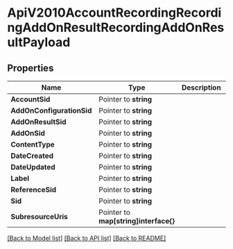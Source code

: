 # ApiV2010AccountRecordingRecordingAddOnResultRecordingAddOnResultPayload

## Properties

Name | Type | Description | Notes
------------ | ------------- | ------------- | -------------
**AccountSid** | Pointer to **string** |  |
**AddOnConfigurationSid** | Pointer to **string** |  |
**AddOnResultSid** | Pointer to **string** |  |
**AddOnSid** | Pointer to **string** |  |
**ContentType** | Pointer to **string** |  |
**DateCreated** | Pointer to **string** |  |
**DateUpdated** | Pointer to **string** |  |
**Label** | Pointer to **string** |  |
**ReferenceSid** | Pointer to **string** |  |
**Sid** | Pointer to **string** |  |
**SubresourceUris** | Pointer to **map[string]interface{}** |  |

[[Back to Model list]](../README.md#documentation-for-models) [[Back to API list]](../README.md#documentation-for-api-endpoints) [[Back to README]](../README.md)


